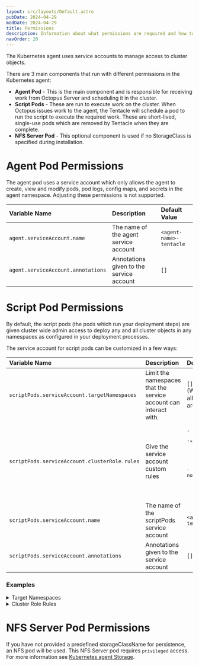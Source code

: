 ```yaml
---
layout: src/layouts/Default.astro
pubDate: 2024-04-29
modDate: 2024-04-29
title: Permissions
description: Information about what permissions are required and how to adjust them
navOrder: 20
---
```


The Kubernetes agent uses service accounts to manage access to cluster objects.

There are 3 main components that run with different permissions in the Kubernetes agent:
- **Agent Pod** - This is the main component and is responsible for receiving work from Octopus Server and scheduling it in the cluster.
- **Script Pods** - These are run to execute work on the cluster. When Octopus issues work to the agent, the Tentacle will schedule a pod to run the script to execute the required work. These are short-lived, single-use pods which are removed by Tentacle when they are complete.
- **NFS Server Pod** - This optional component is used if no StorageClass is specified during installation.

# Agent Pod Permissions

The agent pod uses a service account which only allows the agent to create, view and modify pods, pod logs, config maps, and secrets in the agent namespace. Adjusting these permissions is not supported.

| Variable Name                      | Description                              | Default Value            |
|:-----------------------------------|:-----------------------------------------|:-------------------------|
| `agent.serviceAccount.name`        | The name of the agent service account    | `<agent-name>-tentacle`  |
| `agent.serviceAccount.annotations` | Annotations given to the service account | `[]`                     |

# Script Pod Permissions

By default, the script pods (the pods which run your deployment steps) are given cluster wide admin access to deploy any and all cluster objects in any namespaces as configured in your deployment processes.

The service account for script pods can be customized in a few ways:

| Variable Name                                 | Description                                                      | Default Value                                                                                                                                                                                                                              |
|:----------------------------------------------|:-----------------------------------------------------------------|:-------------------------------------------------------------------------------------------------------------------------------------------------------------------------------------------------------------------------------------------|
| `scriptPods.serviceAccount.targetNamespaces`  | Limit the namespaces that the service account can interact with. | `[]`<br/>(When empty, all namespaces are allowed.)                                                                                                                                                                                         |
| `scriptPods.serviceAccount.clusterRole.rules` | Give the service account custom rules                            | <pre>- apiGroups:<br/>&nbsp;&nbsp;- '\*'<br/>&nbsp;&nbsp;resources:<br/>&nbsp;&nbsp;- '\*'<br/>&nbsp;&nbsp;verbs:<br/>&nbsp;&nbsp;- '\*'<br/>- nonResourceURLs:<br/>&nbsp;&nbsp;- '\*'<br/>&nbsp;&nbsp;verbs:<br/>&nbsp;&nbsp;- '\*'</pre> |
| `scriptPods.serviceAccount.name`              | The name of the scriptPods service account                       | `<agent-name>-tentacle`                                                                                                                                                                                                                    |
| `scriptPods.serviceAccount.annotations`       | Annotations given to the service account                         | `[]`                                                                                                                                                                                                                                       |

### Examples
<details data-group="script-pod-value-examples">
<summary>Target Namespaces</summary>

`scriptPods.serviceAccount.targetNamespaces`

<br/>

**command:**
```bash
helm upgrade --install --atomic \
--set scriptPods.serviceAccount.targetNamespaces="{development,preproduction}" \
--set agent.acceptEula="Y" \
--set agent.targetName="Nonproduction Agent" \
--set agent.serverUrl="http://localhost:5000/" \
--set agent.serverCommsAddress="http://localhost:10943/" \
--set agent.space="Default" \
--set agent.targetEnvironments="{Development,Preproduction}" \
--set agent.targetRoles="{k8s-cluster-tag}" \
--set agent.bearerToken="XXXX" \
--version "1.*.*" \
--create-namespace --namespace octopus-agent-my-agent \
my-agent\
oci://registry-1.docker.io/octopusdeploy/kubernetes-agent
```
</details>

<details data-group="script-pod-value-examples">
<summary>Cluster Role Rules</summary>

`scriptPods.serviceAccount.clusterRole.rules`

<br/>

**values.yaml:**
```yaml
scriptPods:
  serviceAccount:
    clusterRole:
      rules:
        - apiGroups:
          - '*'
          resources:
          - 'configmaps'
          - 'deployments'
          - 'services'
          verbs:
          - '*'
        - nonResourceURLs:
          - '*'
          verbs:
          - '*'

agent:
  acceptEula: 'Y'
  targetName: 'No Secret Access Production Agent'
  serverUrl: 'http://localhost:5000/'
  serverCommsAddress: 'http://localhost:10943/'
  space: 'Default'
  targetEnvironments:
    - 'Production'
  targetRoles:
    - 'k8s-cluster-tag'
  bearerToken: 'XXXX'
```
<br/>

**command:**
```bash
helm upgrade --install --atomic \
--values values.yaml \
--version "1.*.*" \
--create-namespace --namespace octopus-agent-my-agent\
my-agent \
oci://registry-1.docker.io/octopusdeploy/kubernetes-agent
```
</details>


# NFS Server Pod Permissions

If you have not provided a predefined storageClassName for persistence, an NFS pod will be used. This NFS Server pod requires `privileged` access. For more information see [Kubernetes agent Storage](/docs/infrastructure/deployment-targets/kubernetes/kubernetes-agent/storage#nfs-storage).